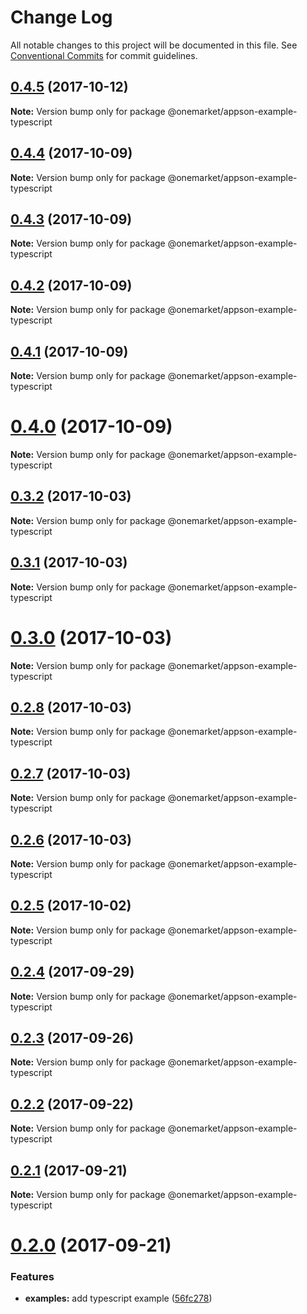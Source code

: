 # Change Log

All notable changes to this project will be documented in this file.
See [Conventional Commits](https://conventionalcommits.org) for commit guidelines.

<a name="0.4.5"></a>
## [0.4.5](https://github.com/one-market/appson/compare/v0.4.4...v0.4.5) (2017-10-12)




**Note:** Version bump only for package @onemarket/appson-example-typescript

<a name="0.4.4"></a>
## [0.4.4](https://github.com/one-market/appson/compare/v0.4.3...v0.4.4) (2017-10-09)




**Note:** Version bump only for package @onemarket/appson-example-typescript

<a name="0.4.3"></a>
## [0.4.3](https://github.com/one-market/appson/compare/v0.4.2...v0.4.3) (2017-10-09)




**Note:** Version bump only for package @onemarket/appson-example-typescript

<a name="0.4.2"></a>
## [0.4.2](https://github.com/one-market/appson/compare/v0.4.1...v0.4.2) (2017-10-09)




**Note:** Version bump only for package @onemarket/appson-example-typescript

<a name="0.4.1"></a>
## [0.4.1](https://github.com/one-market/appson/compare/v0.4.0...v0.4.1) (2017-10-09)




**Note:** Version bump only for package @onemarket/appson-example-typescript

<a name="0.4.0"></a>
# [0.4.0](https://github.com/one-market/appson/compare/v0.3.2...v0.4.0) (2017-10-09)




**Note:** Version bump only for package @onemarket/appson-example-typescript

<a name="0.3.2"></a>
## [0.3.2](https://github.com/one-market/appson/compare/v0.3.1...v0.3.2) (2017-10-03)




**Note:** Version bump only for package @onemarket/appson-example-typescript

<a name="0.3.1"></a>
## [0.3.1](https://github.com/one-market/appson/compare/v0.3.0...v0.3.1) (2017-10-03)




**Note:** Version bump only for package @onemarket/appson-example-typescript

<a name="0.3.0"></a>
# [0.3.0](https://github.com/one-market/appson/compare/v0.2.8...v0.3.0) (2017-10-03)




**Note:** Version bump only for package @onemarket/appson-example-typescript

<a name="0.2.8"></a>
## [0.2.8](https://github.com/one-market/appson/compare/v0.2.7...v0.2.8) (2017-10-03)




**Note:** Version bump only for package @onemarket/appson-example-typescript

<a name="0.2.7"></a>
## [0.2.7](https://github.com/one-market/appson/compare/v0.2.6...v0.2.7) (2017-10-03)




**Note:** Version bump only for package @onemarket/appson-example-typescript

<a name="0.2.6"></a>
## [0.2.6](https://github.com/one-market/appson/compare/v0.2.5...v0.2.6) (2017-10-03)




**Note:** Version bump only for package @onemarket/appson-example-typescript

<a name="0.2.5"></a>
## [0.2.5](https://github.com/one-market/appson/compare/v0.2.4...v0.2.5) (2017-10-02)




**Note:** Version bump only for package @onemarket/appson-example-typescript

<a name="0.2.4"></a>
## [0.2.4](https://github.com/one-market/appson/compare/v0.2.3...v0.2.4) (2017-09-29)




**Note:** Version bump only for package @onemarket/appson-example-typescript

<a name="0.2.3"></a>
## [0.2.3](https://github.com/one-market/appson/compare/v0.2.2...v0.2.3) (2017-09-26)




**Note:** Version bump only for package @onemarket/appson-example-typescript

<a name="0.2.2"></a>
## [0.2.2](https://github.com/one-market/appson/compare/v0.2.1...v0.2.2) (2017-09-22)




**Note:** Version bump only for package @onemarket/appson-example-typescript

<a name="0.2.1"></a>
## [0.2.1](https://github.com/one-market/appson/compare/v0.2.0...v0.2.1) (2017-09-21)




**Note:** Version bump only for package @onemarket/appson-example-typescript

<a name="0.2.0"></a>
# [0.2.0](https://github.com/one-market/appson/compare/v0.1.0...v0.2.0) (2017-09-21)


### Features

* **examples:** add typescript example ([56fc278](https://github.com/one-market/appson/commit/56fc278))
